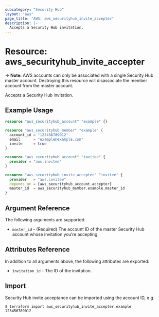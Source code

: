 ```yaml
---
subcategory: "Security Hub"
layout: "aws"
page_title: "AWS: aws_securityhub_invite_accepter"
description: |-
  Accepts a Security Hub invitation.
---
```


# Resource: aws_securityhub_invite_accepter

-> **Note:** AWS accounts can only be associated with a single Security Hub master account. Destroying this resource will disassociate the member account from the master account.

Accepts a Security Hub invitation.

## Example Usage

```terraform
resource "aws_securityhub_account" "example" {}

resource "aws_securityhub_member" "example" {
  account_id = "123456789012"
  email      = "example@example.com"
  invite     = true
}

resource "aws_securityhub_account" "invitee" {
  provider = "aws.invitee"
}

resource "aws_securityhub_invite_accepter" "invitee" {
  provider   = "aws.invitee"
  depends_on = [aws_securityhub_account.accepter]
  master_id  = aws_securityhub_member.example.master_id
}
```

## Argument Reference

The following arguments are supported:

* `master_id` - (Required) The account ID of the master Security Hub account whose invitation you're accepting.

## Attributes Reference

In addition to all arguments above, the following attributes are exported:

* `invitation_id` - The ID of the invitation.

## Import

Security Hub invite acceptance can be imported using the account ID, e.g.

```
$ terraform import aws_securityhub_invite_accepter.example 123456789012
```
